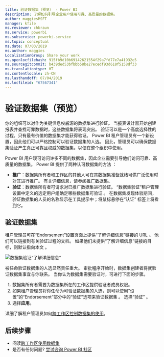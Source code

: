 ```yaml
---
title: 验证数据集（预览） - Power BI
description: 了解如何引导企业用户使用可靠、高质量的数据集。
author: maggiesMSFT
manager: kfile
ms.reviewer: chbraun
ms.service: powerbi
ms.subservice: powerbi-service
ms.topic: conceptual
ms.date: 07/03/2019
ms.author: maggies
LocalizationGroup: Share your work
ms.openlocfilehash: 915fb9d10b69142621554f29a7fd77e7a41932e5
ms.sourcegitcommit: b439ded53bfbbb58be27ecedf93d618f5158df33
ms.translationtype: HT
ms.contentlocale: zh-CN
ms.lasthandoff: 07/04/2019
ms.locfileid: "67567341"
---
```

# <a name="certify-datasets-preview"></a>验证数据集（预览）

你的组织可以对作为关键信息权威源的数据集进行验证。 当报表设计器开始创建报表并查找可靠数据时，这些数据集将表现突出。 验证可以是一个高度选择性的过程，只有最有价值的数据集才能获得验证。 Power BI 租户管理员有一个新设置，因此他们可以严格控制可以验证数据集的人选。 因此，管理员可以确保数据集验证产生真正可靠且权威的数据集，以便在整个组织中使用。

Power BI 用户现可访问许多不同的数据集，因此企业需要引导他们访问可靠、高质量的数据集。 Power BI 提供了两种认可数据集的方法  ：

- **推广**：数据集所有者和工作区的其他人可在其数据集准备就绪可供广泛使用时对其进行推广。 有关详细信息，请参阅[推广数据集](service-datasets-promote.md)。 
- **验证**：数据集所有者可请求对已推广数据集进行验证。 “数据集验证”租户管理设置中定义的选定用户组确定哪些数据集可验证  。 在数据集发现体验期间，验证数据集的人员的名称显示在工具提示中；将鼠标悬停在“认证”  标签上将看到它。

## <a name="certify-a-dataset"></a>验证数据集

租户管理员可在“Endorsement”设置页面上提供“了解详细信息”链接的 URL   。  他们可以链接到有关验证过程的文档。 如果他们未提供“了解详细信息”链接的目标，则默认指向本文  。

![数据集验证“了解详细信息”](media/service-datasets-certify-promote/power-bi-dataset-learn-more-certification.png)

被任命验证数据集的人选显然责任重大。 审批程序开始时，数据集创建者将就验证数据集事宜与你联系。 当你认为数据集需要验证时，可进行下面的步骤。

1. 数据集所有者需要为数据集所在的工作区提供验证者成员权限。
1. 如果租户管理员将你任命为可验证数据集的人选，则可以使用“设置”的“Endorsement”部分中的“验证”选项来验证数据集    。 选择“验证”  。
1. 选择**应用**。

详细了解租户管理员如何[跨工作区控制数据集的使用](service-datasets-admin-across-workspaces.md)。

## <a name="next-steps"></a>后续步骤

* 阅读[跨工作区使用数据集](service-datasets-across-workspaces.md)
* 是否有任何问题? [尝试咨询 Power BI 社区](http://community.powerbi.com/)
